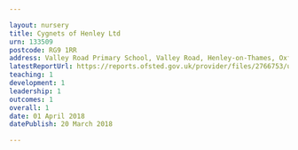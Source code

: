 ```yaml
---

layout: nursery
title: Cygnets of Henley Ltd
urn: 133509
postcode: RG9 1RR
address: Valley Road Primary School, Valley Road, Henley-on-Thames, Oxfordshire, RG9 1RR
latestReportUrl: https://reports.ofsted.gov.uk/provider/files/2766753/urn/133509.pdf
teaching: 1
development: 1
leadership: 1
outcomes: 1
overall: 1
date: 01 April 2018 
datePublish: 20 March 2018

---
```


